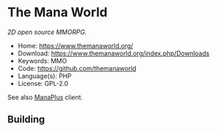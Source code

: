 # The Mana World

_2D open source MMORPG._

- Home: https://www.themanaworld.org/
- Download: https://www.themanaworld.org/index.php/Downloads
- Keywords: MMO
- Code: https://github.com/themanaworld
- Language(s): PHP
- License: GPL-2.0

See also [ManaPlus](http://manaplus.org/) client.

## Building
